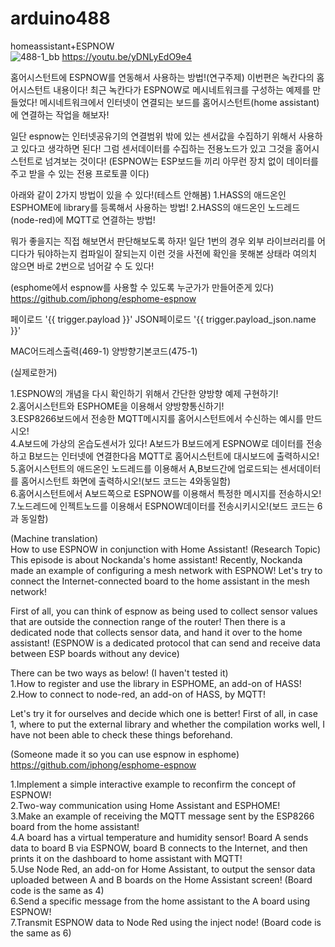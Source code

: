 # arduino488
homeassistant+ESPNOW<BR>
![488-1_bb](https://user-images.githubusercontent.com/106683637/171434047-9e906fe8-15ac-4aa6-9811-78eab4331291.jpg)
https://youtu.be/yDNLyEdO9e4<BR>

홈어시스턴트에 ESPNOW를 연동해서 사용하는 방법!(연구주제)
이번편은 녹칸다의 홈어시스턴트 내용이다!
최근 녹칸다가 ESPNOW로 메시네트워크를 구성하는 예제를 만들었다!
메시네트워크에서 인터넷이 연결되는 보드를 홈어시스턴트(home assistant)에 연결하는 작업을 해보자!

일단 espnow는 인터넷공유기의 연결범위 밖에 있는 센서값을 수집하기 위해서 사용하고 있다고 생각하면 된다!
그럼 센서데이터를 수집하는 전용노드가 있고 그것을 홈어시스턴트로 넘겨보는 것이다!
(ESPNOW는 ESP보드들 끼리 아무런 장치 없이 데이터를 주고 받을 수 있는 전용 프로토콜 이다)

아래와 같이 2가지 방법이 있을 수 있다!(테스트 안해봄)
1.HASS의 애드온인 ESPHOME에 library를 등록해서 사용하는 방법!
2.HASS의 애드온인 노드레드(node-red)에 MQTT로 연결하는 방법!

뭐가 좋을지는 직접 해보면서 판단해보도록 하자!
일단 1번의 경우 외부 라이브러리를 어디다가 둬야하는지 컴파일이 잘되는지 이런 것을 사전에 확인을 못해본 상태라 여의치 않으면 바로 2번으로 넘어갈 수 도 있다!

(esphome에서 espnow를 사용할 수 있도록 누군가가 만들어준게 있다)
https://github.com/iphong/esphome-espnow

페이로드 '{{ trigger.payload }}'
JSON페이로드 '{{ trigger.payload_json.name }}'

MAC어드레스출력(469-1)
양방향기본코드(475-1)
  
(실제로한거)

1.ESPNOW의 개념을 다시 확인하기 위해서 간단한 양방향 예제 구현하기!<BR>
2.홈어시스턴트와 ESPHOME을 이용해서 양방향통신하기!<BR>
3.ESP8266보드에서 전송한 MQTT메시지를 홈어시스턴트에서 수신하는 예시를 만드시오!<BR>
4.A보드에 가상의 온습도센서가 있다! A보드가 B보드에게 ESPNOW로 데이터를 전송하고 B보드는 인터넷에 연결한다음 MQTT로 홈어시스턴트에 대시보드에 출력하시오!<BR>
5.홈어시스턴트의 애드온인 노드레드를 이용해서 A,B보드간에 업로드되는 센서데이터를 홈어시스턴트 화면에 출력하시오!(보드 코드는 4와동일함)<BR>
6.홈어시스턴트에서 A보드쪽으로 ESPNOW를 이용해서 특정한 메시지를 전송하시오!<BR>
7.노드레드에 인젝트노드를 이용해서 ESPNOW데이터를 전송시키시오!(보드 코드는 6과 동일함)<BR>
  
(Machine translation)<BR>
How to use ESPNOW in conjunction with Home Assistant! (Research Topic)
This episode is about Nockanda's home assistant!
Recently, Nockanda made an example of configuring a mesh network with ESPNOW!
Let's try to connect the Internet-connected board to the home assistant in the mesh network!

First of all, you can think of espnow as being used to collect sensor values ​​that are outside the connection range of the router!
Then there is a dedicated node that collects sensor data, and hand it over to the home assistant!
(ESPNOW is a dedicated protocol that can send and receive data between ESP boards without any device)

There can be two ways as below! (I haven't tested it)<BR>
1.How to register and use the library in ESPHOME, an add-on of HASS!<BR>
2.How to connect to node-red, an add-on of HASS, by MQTT!<BR>

Let's try it for ourselves and decide which one is better!
First of all, in case 1, where to put the external library and whether the compilation works well, I have not been able to check these things beforehand.

(Someone made it so you can use espnow in esphome)
  https://github.com/iphong/esphome-espnow
  
1.Implement a simple interactive example to reconfirm the concept of ESPNOW!<BR>
2.Two-way communication using Home Assistant and ESPHOME!<BR>
3.Make an example of receiving the MQTT message sent by the ESP8266 board from the home assistant!<BR>
4.A board has a virtual temperature and humidity sensor! Board A sends data to board B via ESPNOW, board B connects to the Internet, and then prints it on the dashboard to home assistant with MQTT!<BR>
5.Use Node Red, an add-on for Home Assistant, to output the sensor data uploaded between A and B boards on the Home Assistant screen! (Board code is the same as 4)<BR>
6.Send a specific message from the home assistant to the A board using ESPNOW!<BR>
7.Transmit ESPNOW data to Node Red using the inject node! (Board code is the same as 6)<BR>
  
 
